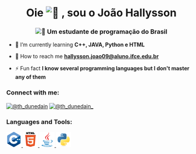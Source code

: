 <h1 align="center">Oie <picture>
  <source srcset="https://fonts.gstatic.com/s/e/notoemoji/latest/1f44b_1f3fd/512.webp" type="image/webp">
  <img src="https://fonts.gstatic.com/s/e/notoemoji/latest/1f44b_1f3fd/512.gif" alt="👋" width="32" height="32">
</picture>, sou o João Hallysson</h1>
<h3 align="center"><picture>
  <source srcset="https://fonts.gstatic.com/s/e/notoemoji/latest/1f984/512.webp" type="image/webp">
  <img src="https://fonts.gstatic.com/s/e/notoemoji/latest/1f984/512.gif" alt="🦄" width="32" height="32">
</picture>Um estudante de programação do Brasil</h3>

- 🌱 I’m currently learning **C++, JAVA, Python e HTML**

- 📧 How to reach me **hallysson.joao09@aluno.ifce.edu.br**

- ⚡ Fun fact **I know several programming languages ​​but I don't master any of them**

<h3 align="left">Connect with me:</h3>
<p align="left">
<a href="https://twitter.com/@th_dunedain" target="blank"><img align="center" src="https://raw.githubusercontent.com/rahuldkjain/github-profile-readme-generator/master/src/images/icons/Social/twitter.svg" alt="@th_dunedain" height="30" width="40" /></a>
<a href="https://instagram.com/@th_dunedain_" target="blank"><img align="center" src="https://raw.githubusercontent.com/rahuldkjain/github-profile-readme-generator/master/src/images/icons/Social/instagram.svg" alt="@th_dunedain_" height="30" width="40" /></a>
</p>

<h3 align="left">Languages and Tools:</h3>
<p align="left"> <a href="https://www.w3schools.com/cpp/" target="_blank" rel="noreferrer"> <img src="https://raw.githubusercontent.com/devicons/devicon/master/icons/cplusplus/cplusplus-original.svg" alt="cplusplus" width="40" height="40"/> </a> <a href="https://www.w3.org/html/" target="_blank" rel="noreferrer"> <img src="https://raw.githubusercontent.com/devicons/devicon/master/icons/html5/html5-original-wordmark.svg" alt="html5" width="40" height="40"/> </a> <a href="https://www.java.com" target="_blank" rel="noreferrer"> <img src="https://raw.githubusercontent.com/devicons/devicon/master/icons/java/java-original.svg" alt="java" width="40" height="40"/> </a> <a href="https://www.python.org" target="_blank" rel="noreferrer"> <img src="https://raw.githubusercontent.com/devicons/devicon/master/icons/python/python-original.svg" alt="python" width="40" height="40"/> </a> </p>

